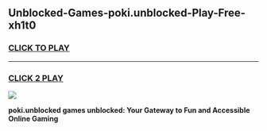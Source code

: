 
## Unblocked-Games-poki.unblocked-Play-Free-xh1t0
<h3>
<a href="https://premium76.site?title=poki.unblocked&ref=21A">CLICK TO PLAY</a></h3>
<hr>

<h3>
<a href="https://premium76.site?title=poki.unblocked&ref=21A">CLICK 2 PLAY</a>
  
</h3>

<a href="https://premium76.site?title=poki.unblocked&ref=21A"><img src="https://clearcache.store/games.png"></a>


**poki.unblocked games unblocked: Your Gateway to Fun and Accessible Online Gaming**
